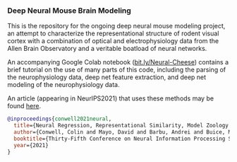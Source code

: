### Deep Neural Mouse Brain Modeling

This is the repository for the ongoing deep neural mouse modeling project, an attempt to characterize the representational structure of rodent visual cortex with a combination of optical and electrophysiology data from the Allen Brain Observatory and a veritable boatload of neural networks. 

An accompanying Google Colab notebook ([bit.ly/Neural-Cheese](bit.ly/Neural-Cheese)) contains a brief tutorial on the use of many parts of this code, including the parsing of the neurophysiology data, deep net feature extraction, and deep net modeling of the neurophysiology data.

An article (appearing in NeurIPS2021) that uses these methods may be found [here](https://papers.nips.cc/paper/2021/file/2c29d89cc56cdb191c60db2f0bae796b-Paper.pdf).

```bibtex
@inproceedings{conwell2021neural,
  title={Neural Regression, Representational Similarity, Model Zoology \& Neural Taskonomy at Scale in Rodent Visual Cortex},
  author={Conwell, Colin and Mayo, David and Barbu, Andrei and Buice, Michael A and Alvarez, George A and Katz, Boris},
  booktitle={Thirty-Fifth Conference on Neural Information Processing Systems},
  year={2021}
}
```
